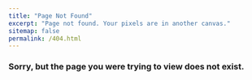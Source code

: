 ```yaml
---
title: "Page Not Found"
excerpt: "Page not found. Your pixels are in another canvas."
sitemap: false
permalink: /404.html
---
```


### Sorry, but the page you were trying to view does not exist.
